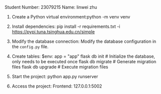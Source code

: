 Student Number: 23079215
Name: linwei zhu


1. Create a Python virtual environment:python -m venv venv

2. Install dependencies:
   pip install -r requirements.txt -i  https://pypi.tuna.tsinghua.edu.cn/simple

3. Modify the database connection:
   Modify the database configuration in the `config.py` file.

4. Create tables:
   $env: app = "app"
   flask db init # Initialize the database, only needs to be executed once
   flask db migrate # Generate migration files
   flask db upgrade # Execute migration files

5. Start the project:
   python app.py runserver

6. Access the project:
   Frontend: 127.0.0.1:5002